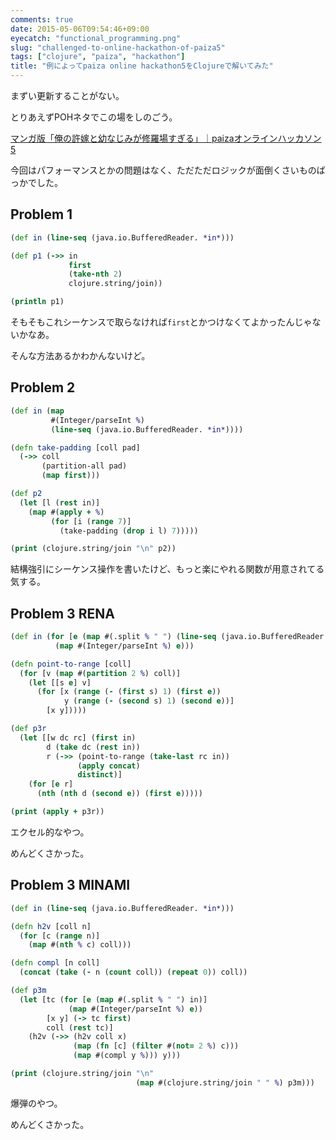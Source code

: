 ```yaml
---
comments: true
date: 2015-05-06T09:54:46+09:00
eyecatch: "functional_programming.png"
slug: "challenged-to-online-hackathon-of-paiza5"
tags: ["clojure", "paiza", "hackathon"]
title: "例によってpaiza online hackathon5をClojureで解いてみた"
---
```


まずい更新することがない。

とりあえずPOHネタでこの場をしのごう。

[マンガ版「俺の許嫁と幼なじみが修羅場すぎる」｜paizaオンラインハッカソン5](https://paiza.jp/poh/enshura?locale=ja)

今回はパフォーマンスとかの問題はなく、ただただロジックが面倒くさいものばっかでした。

## Problem 1

``` clojure
(def in (line-seq (java.io.BufferedReader. *in*)))

(def p1 (->> in
             first
             (take-nth 2)
             clojure.string/join))

(println p1)
```

そもそもこれシーケンスで取らなければ`first`とかつけなくてよかったんじゃないかなあ。

そんな方法あるかわかんないけど。

## Problem 2

``` clojure
(def in (map
         #(Integer/parseInt %)
         (line-seq (java.io.BufferedReader. *in*))))

(defn take-padding [coll pad]
  (->> coll
       (partition-all pad)
       (map first)))

(def p2
  (let [l (rest in)]
    (map #(apply + %)
         (for [i (range 7)]
           (take-padding (drop i l) 7)))))

(print (clojure.string/join "\n" p2))
```

結構強引にシーケンス操作を書いたけど、もっと楽にやれる関数が用意されてる気する。

## Problem 3 RENA

``` clojure
(def in (for [e (map #(.split % " ") (line-seq (java.io.BufferedReader. *in*)))]
          (map #(Integer/parseInt %) e)))

(defn point-to-range [coll]
  (for [v (map #(partition 2 %) coll)]
    (let [[s e] v]
      (for [x (range (- (first s) 1) (first e))
            y (range (- (second s) 1) (second e))]
        [x y]))))

(def p3r
  (let [[w dc rc] (first in)
        d (take dc (rest in))
        r (->> (point-to-range (take-last rc in))
               (apply concat)
               distinct)]
    (for [e r]
      (nth (nth d (second e)) (first e)))))

(print (apply + p3r))
```

エクセル的なやつ。

めんどくさかった。

## Problem 3 MINAMI

``` clojure
(def in (line-seq (java.io.BufferedReader. *in*)))

(defn h2v [coll n]
  (for [c (range n)]
    (map #(nth % c) coll)))

(defn compl [n coll]
  (concat (take (- n (count coll)) (repeat 0)) coll))

(def p3m
  (let [tc (for [e (map #(.split % " ") in)]
             (map #(Integer/parseInt %) e))
        [x y] (-> tc first)
        coll (rest tc)]
    (h2v (->> (h2v coll x)
              (map (fn [c] (filter #(not= 2 %) c)))
              (map #(compl y %))) y)))

(print (clojure.string/join "\n"
                            (map #(clojure.string/join " " %) p3m)))
```

爆弾のやつ。

めんどくさかった。

